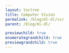 ```yaml
---
layout: toctree
title: Computer Vision
permalink: /blog/ml-dl/cv/
parent: /blog/ml-dl/

previewchild: true
enumerategrandchild: true
previewgrandchild: true
---
```

